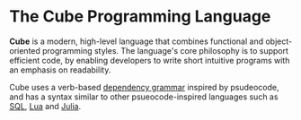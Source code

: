 # The Cube Programming Language

**Cube** is a modern, high-level language that combines functional and object-oriented programming styles. The language's core philosophy is to support efficient code, by enabling developers to write short intuitive programs with an emphasis on readability.

Cube uses a verb-based [dependency grammar](https://en.wikipedia.org/wiki/Dependency_grammar) inspired by psudeocode, and has a syntax similar to other psueocode-inspired languages such as [SQL](https://en.wikipedia.org/wiki/Select_(SQL)), [Lua](https://en.wikipedia.org/wiki/Lua_(programming_language)) and [Julia](https://en.wikibooks.org/wiki/Introducing_Julia/Controlling_the_flow).
